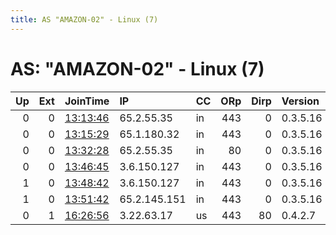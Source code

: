 ```yaml
---
title: AS "AMAZON-02" - Linux (7)
---
```


# AS: "AMAZON-02" - Linux (7)

|   Up |   Ext | JoinTime                                                                                              | IP           | CC   |   ORp |   Dirp | Version   | Contact             | Nickname    |   eFamMembers |
|-----:|------:|:------------------------------------------------------------------------------------------------------|:-------------|:-----|------:|-------:|:----------|:--------------------|:------------|--------------:|
|    0 |     0 | [13:13:46](https://nusenu.github.io/OrNetStats/w/relay/4089515443A2A9AFD59456DB735FF5647345B6AC.html) | 65.2.55.35   | in   |   443 |      0 | 0.3.5.16  | tor.1niqn@slmail.me | SteelRelay  |             1 |
|    0 |     0 | [13:15:29](https://nusenu.github.io/OrNetStats/w/relay/DC5D4A875E7AAD825F81F5207A398A2E6EDAF19E.html) | 65.1.180.32  | in   |   443 |      0 | 0.3.5.16  | tor.1niqn@slmail.me | SteelRelay1 |             1 |
|    0 |     0 | [13:32:28](https://nusenu.github.io/OrNetStats/w/relay/E4C1B1B13790D836DF87EA9BAF1B28B8A2510912.html) | 65.2.55.35   | in   |    80 |      0 | 0.3.5.16  | tor.1niqn@slmail.me | SteelRelay  |             1 |
|    0 |     0 | [13:46:45](https://nusenu.github.io/OrNetStats/w/relay/4DFE712898430C38EDB27E7784EE307F48EEDAB5.html) | 3.6.150.127  | in   |   443 |      0 | 0.3.5.16  | tor.1niqn@slmail.me | steelrelay  |             1 |
|    1 |     0 | [13:48:42](https://nusenu.github.io/OrNetStats/w/relay/A8CE626565DCB9A5526BE42C0365F2C1513CBF1B.html) | 3.6.150.127  | in   |   443 |      0 | 0.3.5.16  | tor.1niqn@slmail.me | steelrelay  |             1 |
|    1 |     0 | [13:51:42](https://nusenu.github.io/OrNetStats/w/relay/AEFCA10B0EF6AE9BB0DD81D1C24CF029381FBFA4.html) | 65.2.145.151 | in   |   443 |      0 | 0.3.5.16  | tor.1niqn@slmail.me | steelrelay1 |             1 |
|    0 |     1 | [16:26:56](https://nusenu.github.io/OrNetStats/w/relay/51F7E00087F43014A74D539344AAA302AD297D82.html) | 3.22.63.17   | us   |   443 |     80 | 0.4.2.7   | HUI                 | Govno       |             1 |
